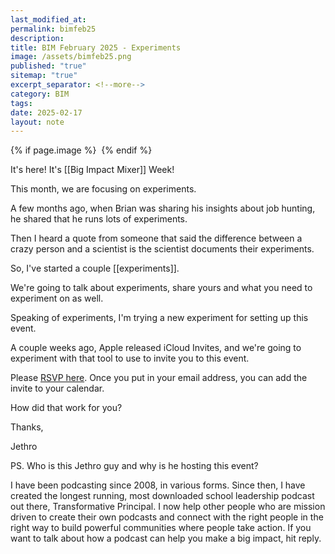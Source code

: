 ```yaml
---
last_modified_at: 
permalink: bimfeb25
description: 
title: BIM February 2025 - Experiments
image: /assets/bimfeb25.png
published: "true"
sitemap: "true"
excerpt_separator: <!--more-->
category: BIM
tags: 
date: 2025-02-17
layout: note
---
```



{% if page.image %} <img src="{{ page.image }}" alt=""> {% endif %}

It's here! It's [[Big Impact Mixer]] Week! 

This month, we are focusing on experiments. 

A few months ago, when Brian was sharing his insights about job hunting, he shared that he runs lots of experiments. 

Then I heard a quote from someone that said the difference between a crazy person and a scientist is the scientist documents their experiments. 

So, I've started a couple [[experiments]]. 

We're going to talk about experiments, share yours and what you need to experiment on as well. 

Speaking of experiments, I'm trying a new experiment for setting up this event. 

A couple weeks ago, Apple released iCloud Invites, and we're going to experiment with that tool to use to invite you to this event. 

Please [RSVP here](https://www.icloud.com/invites/06fTM3knG3ZM4zr49lh2gLHgQ). Once you put in your email address, you can add the invite to your calendar. 

How did that work for you? 

Thanks, 

Jethro


PS. Who is this Jethro guy and why is he hosting this event? 

I have been podcasting since 2008, in various forms. Since then, I have created the longest running, most downloaded school leadership podcast out there, Transformative Principal. I now help other people who are mission driven to create their own podcasts and connect with the right people in the right way to build powerful communities where people take action. If you want to talk about how a podcast can help you make a big impact, hit reply. 
